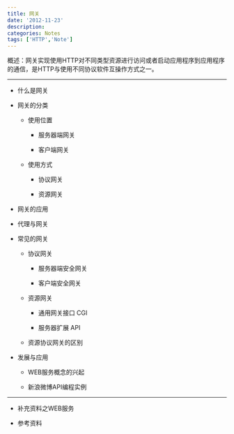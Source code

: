 ```yaml
---
title: 网关
date: '2012-11-23'
description:
categories: Notes
tags: ['HTTP','Note']
---
```


概述：网关实现使用HTTP对不同类型资源进行访问或者启动应用程序到应用程序的通信，是HTTP与使用不同协议软件互操作方式之一。

***

+ 什么是网关
    
+ 网关的分类
     
    * 使用位置
         
        + 服务器端网关
            
        + 客户端网关

    * 使用方式
         
        + 协议网关
            
        + 资源网关

+ 网关的应用
    
+ 代理与网关
    
+ 常见的网关
     
    * 协议网关
         
        + 服务器端安全网关
        
        + 客户端安全网关

    * 资源网关
         
        + 通用网关接口 CGI
        
        + 服务器扩展 API

    * 资源协议网关的区别

+ 发展与应用
     
    * WEB服务概念的兴起
        
    * 新浪微博API编程实例

***

+ 补充资料之WEB服务  
    
+ 参考资料
